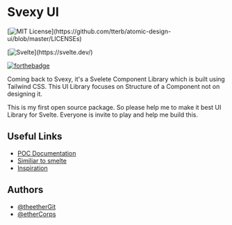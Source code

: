 
# Svexy UI
[![MIT License](https://img.shields.io/apm/l/atomic-design-ui.svg?)](https://github.com/tterb/atomic-design-ui/blob/master/LICENSEs)

[![Svelte](https://img.shields.io/badge/for-svelte-green?)](https://svelte.dev/)

[![forthebadge](https://forthebadge.com/images/badges/made-with-typescript.svg)](https://www.typescriptlang.org/)

Coming back to Svexy, it's a Svelete Component Library which is built using Tailwind CSS. This UI Library focuses on Structure of a Component not on designing it.

This is my first open source package. So please help me to make it best UI Library for Svelte. Everyone is invite to play and help me build this.


## Useful Links

- [POC Documentation](https://docs.google.com/document/d/12QiB-en4Zf4h46a6WBzH7x5aX9oHBAsu_dv9CmIijMU/edit?usp=sharing)
- [Similiar to smelte](https://github.com/matyunya/smelte)
- [Inspiration](https://github.com/illright/attractions)

## Authors

- [@theetherGit](https://www.github.com/theetherGit)
- [@etherCorps](https://www.github.com/etherCorps)

